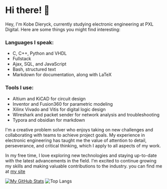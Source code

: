 # Hi there! 👋
Hey, I'm Kobe Dieryck, currently studying electronic engineering at PXL Digital. Here are some things you might find interesting:

### Languages I speak:

- C, C++, Python and VHDL
- Fullstack
- Ajax, SQL, and JavaScript
- Bash, structured text
- Markdown for documentation, along with LaTeX

### Tools I use:

- Altium and KiCAD for circuit design
- Inventor and Fusion360 for parametric modeling
- Xilinx Vivado and Vitis for digital logic design
- Wireshark and packet sender for network analysis and troubleshooting
- Typora and obsidian for markdown

I'm a creative problem solver who enjoys taking on new challenges and collaborating with teams to achieve project goals. My experience in electronic engineering has taught me the value of attention to detail, perseverance, and critical thinking, which I apply to all aspects of my work.

In my free time, I love exploring new technologies and staying up-to-date with the latest advancements in the field. I'm excited to continue growing my skills and making valuable contributions to the industry.
you can find me at [my site ](https://iter8.be)

[![My GitHub Stats](https://github-readme-stats.vercel.app/api?username=TheNeg0t1ator&show_icons=true&theme=tokyonight)](https://github.com/anuraghazra/github-readme-stats) ![Top Langs](https://github-readme-stats.vercel.app/api/top-langs/?username=TheNeg0t1ator&theme=tokyonight&exclude_repo=SoC_Xilinx_EAI2,SoC_PXL_2024&layout=compact)

<!--

- 🔭 I’m currently working on ...
- 🌱 I’m currently learning ...
- 👯 I’m looking to collaborate on ...
- 🤔 I’m looking for help with ...
- 💬 Ask me about ...
- 📫 How to reach me: ...
- 😄 Pronouns: ...
- ⚡ Fun fact: ...
-->

